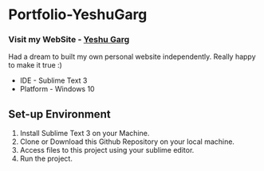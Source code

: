 # Portfolio-YeshuGarg
### Visit my WebSite - [Yeshu Garg](www.yeshugarg.me)

Had a dream to built my own personal website independently. Really happy to make it true :)
* IDE - Sublime Text 3
* Platform - Windows 10

## Set-up Environment
1. Install Sublime Text 3 on your Machine.
2. Clone or Download this Github Repository on your local machine.
3. Access files to this project using your sublime editor.
4. Run the project.
